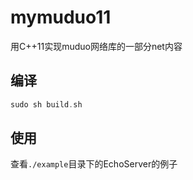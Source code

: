 # mymuduo11
用C++11实现muduo网络库的一部分net内容


## 编译
```cc
sudo sh build.sh
```

## 使用
查看`./example`目录下的EchoServer的例子